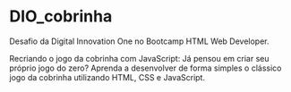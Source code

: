 # DIO_cobrinha

Desafio da Digital Innovation One no Bootcamp HTML Web Developer.

Recriando o jogo da cobrinha com JavaScript:
Já pensou em criar seu próprio jogo do zero? Aprenda a desenvolver de forma simples o clássico jogo da cobrinha utilizando HTML, CSS e JavaScript.

